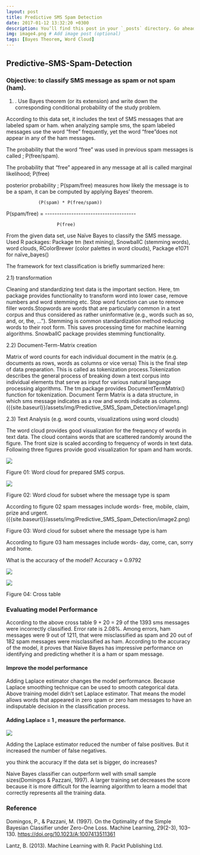 ```yaml
---
layout: post
title: Predictive SMS Spam Detection
date: 2017-01-12 13:32:20 +0300
description: You’ll find this post in your `_posts` directory. Go ahead and edit it and re-build the site to see your changes. # Add post description (optional)
img: image4.png # Add image post (optional)
tags: [Bayes Theorem, Word Cloud]
---
```


## Predictive-SMS-Spam-Detection
### Objective:  to classify SMS message as spam or not spam (ham).

01) . Use Bayes theorem (or its extension) and write down the corresponding conditional probability of the study problem.

According to this data set, it includes the text of SMS messages that are labeled spam or ham. when analyzing sample sms, the spam labeled messages use the word “free” frequently, yet the word “free”does not appear in any of the ham messages.

The probability that the word “free” was used in previous spam messages is called ; 
P(free/spam).

The probability that “free” appeared in any message at all is called marginal likelihood; 
P(free)

posterior probability ; P(spam/free)  measures how likely the message is to be a spam, it can be computed  by applying Bayes’ theorem. 

                (P(spam) * P(free/spam))
P(spam/free) = --------------------------------------
                       
                       P(free)


From the given data set, use Naïve Bayes to classify the SMS message.
Used R packages: 
Package tm (text mining), SnowballC (stemming words), word clouds, RColorBrewer (color palettes in word clouds), Package e1071 for naïve_bayes()

The framework for text classification is briefly summarized here:

2.1) transformation


Cleaning and standardizing text data is  the important section. Here, tm package provides functionality to transform word into lower case, remove numbers and word stemming etc. Stop word function can use to remove filler words.Stopwords are words that are particularly common in a text corpus and thus considered as rather uninformative (e.g., words such as so, and, or, the, …”).  Stemming is common standardization method reducing words to their root form. This saves processing time for machine learning algorithms. SnowballC package provides stemming functionality. 


2.2) Document-Term-Matrix creation

Matrix of word counts for each individual document in the matrix (e.g. documents as rows, words as columns or vice versa)
This is the  final step of data preparation. This is called as tokenization process.Tokenization describes the general process of breaking down a text corpus into individual elements that serve as input for various natural language processing algorithms. The tm package provides DocumentTermMatrix() function for tokenization. Document Term Matrix is a data structure, in which sms message indicates as a row and words indicate as columns.({{site.baseurl}}/assets/img/Predictive_SMS_Spam_Detection/image1.png)

2.3) Text Analysis (e.g. word counts, visualizations using word clouds)

The word cloud provides good visualization for the frequency of words in text data. The cloud contains words that are scattered randomly around the figure. The front size  is scaled according to frequency of words in text data. Following three figures provide good visualization for spam and ham words.  

![]({{site.baseurl}}/assets/img/Predictive_SMS_Spam_Detection/image5.png)

Figure 01: Word cloud for prepared SMS corpus.

![]({{site.baseurl}}/assets/img/Predictive_SMS_Spam_Detection/image4.png)

Figure 02: Word cloud for subset where the message type is spam

According to figure 02 spam messages include words- free, mobile, claim, prize and urgent. ({{site.baseurl}}/assets/img/Predictive_SMS_Spam_Detection/image2.png)


Figure 03: Word cloud for subset where the message type is ham

According to figure 03 ham messages include words- day, come, can, sorry and home. 


What is the accuracy of the model? Accuracy = 0.9792

![]({{site.baseurl}}/assets/img/Predictive_SMS_Spam_Detection/image6.png)


![]({{site.baseurl}}/assets/img/Predictive_SMS_Spam_Detection/image3.png)


Figure 04: Cross table 


### Evaluating model Performance

According to the above cross table 9 + 20 = 29 of the 1393 sms messages were incorrectly classified. Error rate is 2.08%. Among errors,  ham messages were 9 out of 1211,  that were misclassified as spam and 20 out of 182 spam messages were misclassified as ham. According to  the accuracy of the model, it  proves that Naive Bayes has impressive performance on identifying and predicting whether it is a ham or spam message.

#### Improve the model performance

Adding Laplace estimator changes the model performance. Because Laplace smoothing technique can  be used to smooth categorical data. Above training model didn’t set Laplace estimator. That means the model allows words that appeared in zero spam or zero ham messages to have an indisputable decision in the classification process. 

#### Adding Laplace = 1 , measure the performance. 
 
 ![]({{site.baseurl}}/assets/img/Predictive_SMS_Spam_Detection/image7.png)

Adding the Laplace estimator reduced the number of false positives. But it increased the number of false negatives. 

you think the accuracy If the data set is bigger, do increases? 
 
Naive Bayes classifier can outperform well with small sample sizes(Domingos & Pazzani, 1997). A larger training set decreases the score because it is more difficult for the learning algorithm to learn a model that correctly represents all the training data. 

 
### Reference

Domingos, P., & Pazzani, M. (1997). On the Optimality of the Simple Bayesian Classifier under Zero-One Loss. Machine Learning, 29(2-3), 103–130. https://doi.org/10.1023/A:1007413511361

Lantz, B. (2013). Machine Learning with R. Packt Publishing Ltd.

